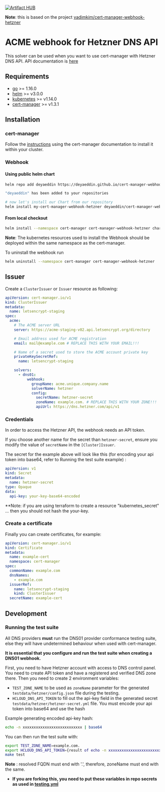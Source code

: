 
[![Artifact HUB](https://img.shields.io/endpoint?url=https://artifacthub.io/badge/repository/deyaeddin)](https://artifacthub.io/packages/search?repo=deyaeddin)

**Note**: this is based on the project [vadimkim/cert-manager-webhook-hetzner](https://github.com/vadimkim/cert-manager-webhook-hetzner)

# ACME webhook for Hetzner DNS API

This solver can be used when you want to use cert-manager with Hetzner DNS API. API documentation is [here](https://dns.hetzner.com/api-docs)

## Requirements
-   [go](https://golang.org/) >= 1.16.0
-   [helm](https://helm.sh/) >= v3.0.0
-   [kubernetes](https://kubernetes.io/) >= v1.14.0
-   [cert-manager](https://cert-manager.io/) >= v1.3.1

## Installation

### cert-manager

Follow the [instructions](https://cert-manager.io/docs/installation/) using the cert-manager documentation to install it within your cluster.

### Webhook

#### Using public helm chart
```bash
helm repo add deyaeddin https://deyaeddin.github.io/cert-manager-webhook-hetzner/chart/

"deyaeddin" has been added to your repositories

# now let's install our Chart from our repository
helm install my-cert-manager-webhook-hetzner deyaeddin/cert-manager-webhook-hetzner --version 0.1.x

```

#### From local checkout

```bash
helm install --namespace cert-manager cert-manager-webhook-hetzner chart/cert-manager-webhook-hetzner
```
**Note**: The kubernetes resources used to install the Webhook should be deployed within the same namespace as the cert-manager.

To uninstall the webhook run
```bash
helm uninstall --namespace cert-manager cert-manager-webhook-hetzner
```

## Issuer

Create a `ClusterIssuer` or `Issuer` resource as following:
```yaml
apiVersion: cert-manager.io/v1
kind: ClusterIssuer
metadata:
  name: letsencrypt-staging
spec:
  acme:
    # The ACME server URL
    server: https://acme-staging-v02.api.letsencrypt.org/directory

    # Email address used for ACME registration
    email: mail@example.com # REPLACE THIS WITH YOUR EMAIL!!!

    # Name of a secret used to store the ACME account private key
    privateKeySecretRef:
      name: letsencrypt-staging

    solvers:
      - dns01:
          webhook:
            groupName: acme.unique.company.name
            solverName: hetzner
            config:
              secretName: hetzner-secret
              zoneName: example.com. # REPLACE THIS WITH YOUR ZONE!!!
              apiUrl: https://dns.hetzner.com/api/v1
```

### Credentials
In order to access the Hetzner API, the webhook needs an API token.

If you choose another name for the secret than `hetzner-secret`, ensure you modify the value of `secretName` in the `[Cluster]Issuer`.

The secret for the example above will look like this (for encoding your api token into base64, refer to Running the test suite example) :
```yaml
apiVersion: v1
kind: Secret
metadata:
  name: hetzner-secret
type: Opaque
data:
  api-key: your-key-base64-encoded
```

**Note: if you are using terraform to create a resource "kubernetes_secret" ... then you should not hash the your-key. 

### Create a certificate

Finally you can create certificates, for example:

```yaml
apiVersion: cert-manager.io/v1
kind: Certificate
metadata:
  name: example-cert
  namespace: cert-manager
spec:
  commonName: example.com
  dnsNames:
    - example.com
  issuerRef:
    name: letsencrypt-staging
    kind: ClusterIssuer
  secretName: example-cert
```

## Development

### Running the test suite

All DNS providers **must** run the DNS01 provider conformance testing suite,
else they will have undetermined behaviour when used with cert-manager.

**It is essential that you configure and run the test suite when creating a
DNS01 webhook.**

First, you need to have Hetzner account with access to DNS control panel. You need to create API token and have a registered and verified DNS zone there.
Then you need to create 2 environment variables:

 - `TEST_ZONE_NAME` to be used as `zoneName` parameter for the generated `testdata/hetzner/config.json` file during the testing.
 - `HCLOUD_DNS_API_TOKEN` to fill out the api-key field in the generated secret `testdata/hetzner/hetzner-secret.yml` file. You must encode your api token into base64 and use the hash 

Example generating encoded api-key hash:
```bash
echo -n xxxxxxxxxxxxxxxxxxxxxxxxxxx | base64
```

You can then run the test suite with:

```bash
export TEST_ZONE_NAME=example.com.
export HCLOUD_DNS_API_TOKEN={result of echo -n xxxxxxxxxxxxxxxxxxxxxxxxxxx | base64}
make test
```

**Note** : resolved FQDN must end with '.', therefore, zoneName must end with the same.

* **If you are forking this, you need to put these variables in repo secrets as used in [testing.yml](https://github.com/deyaeddin/cert-manager-webhook-hetzner/blob/6b1264fc49adad427901a8177f26789be626d352/.github/workflows/testing.yml#L18)** 
